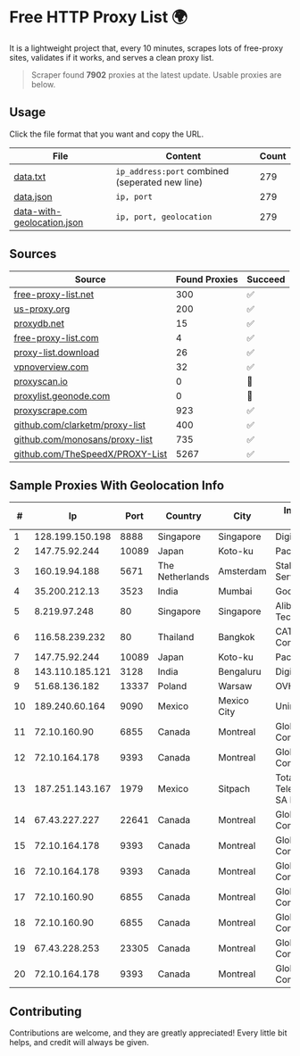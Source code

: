 
# Free HTTP Proxy List 🌍

It is a lightweight project that, every 10 minutes, scrapes lots of free-proxy sites, validates if it works, and serves a clean proxy list.


> Scraper found **7902** proxies at the latest update. Usable proxies are below.

## Usage

Click the file format that you want and copy the URL.


|File|Content|Count|
|----|-------|-----|
|[data.txt](https://raw.githubusercontent.com/themiralay/Proxy-List-World/master/data.txt)|`ip_address:port` combined (seperated new line)|279|
|[data.json](https://raw.githubusercontent.com/themiralay/Proxy-List-World/master/data.json)|`ip, port`|279|
|[data-with-geolocation.json](https://raw.githubusercontent.com/themiralay/Proxy-List-World/master/data-with-geolocation.json)|`ip, port, geolocation`|279|

## Sources

|Source|Found Proxies|Succeed|
|------|-------------|-------|
|[free-proxy-list.net](https://free-proxy-list.net)|300|✅|
|[us-proxy.org](https://www.us-proxy.org)|200|✅|
|[proxydb.net](http://proxydb.net)|15|✅|
|[free-proxy-list.com](https://free-proxy-list.com/?page=&port=&type%5B%5D=http&type%5B%5D=https&up_time=0&search=Search)|4|✅|
|[proxy-list.download](https://www.proxy-list.download/HTTP)|26|✅|
|[vpnoverview.com](https://vpnoverview.com/privacy/anonymous-browsing/free-proxy-servers)|32|✅|
|[proxyscan.io](https://www.proxyscan.io)|0|🚫|
|[proxylist.geonode.com](https://proxylist.geonode.com/api/proxy-list?limit=300&page=1&sort_by=lastChecked&sort_type=desc&protocols=http,https)|0|🚫|
|[proxyscrape.com](https://api.proxyscrape.com/v2/?request=displayproxies&protocol=http&timeout=10000&country=all&ssl=all&anonymity=all)|923|✅|
|[github.com/clarketm/proxy-list](https://raw.githubusercontent.com/clarketm/proxy-list/master/proxy-list-raw.txt)|400|✅|
|[github.com/monosans/proxy-list](https://raw.githubusercontent.com/monosans/proxy-list/main/proxies/http.txt)|735|✅|
|[github.com/TheSpeedX/PROXY-List](https://raw.githubusercontent.com/TheSpeedX/PROXY-List/master/http.txt)|5267|✅|


## Sample Proxies With Geolocation Info

|#|Ip|Port|Country|City|Internet Service Provider|
|-|--|----|-------|----|-------------------------|
|1|128.199.150.198|8888|Singapore|Singapore|DigitalOcean, LLC|
|2|147.75.92.244|10089|Japan|Koto-ku|Packet Host, Inc.|
|3|160.19.94.188|5671|The Netherlands|Amsterdam|Stallion Network Services Limited|
|4|35.200.212.13|3523|India|Mumbai|Google LLC|
|5|8.219.97.248|80|Singapore|Singapore|Alibaba (US) Technology Co., Ltd.|
|6|116.58.239.232|80|Thailand|Bangkok|CAT Telecom Public Company Limited|
|7|147.75.92.244|10089|Japan|Koto-ku|Packet Host, Inc.|
|8|143.110.185.121|3128|India|Bengaluru|DigitalOcean, LLC|
|9|51.68.136.182|13337|Poland|Warsaw|OVH SAS|
|10|189.240.60.164|9090|Mexico|Mexico City|Uninet S.A. de C.V.|
|11|72.10.160.90|6855|Canada|Montreal|GloboTech Communications|
|12|72.10.164.178|9393|Canada|Montreal|GloboTech Communications|
|13|187.251.143.167|1979|Mexico|Sitpach|Total Play Telecomunicaciones SA De CV|
|14|67.43.227.227|22641|Canada|Montreal|GloboTech Communications|
|15|72.10.164.178|9393|Canada|Montreal|GloboTech Communications|
|16|72.10.164.178|9393|Canada|Montreal|GloboTech Communications|
|17|72.10.160.90|6855|Canada|Montreal|GloboTech Communications|
|18|72.10.160.90|6855|Canada|Montreal|GloboTech Communications|
|19|67.43.228.253|23305|Canada|Montreal|GloboTech Communications|
|20|72.10.164.178|9393|Canada|Montreal|GloboTech Communications|



## Contributing

Contributions are welcome, and they are greatly appreciated! Every
little bit helps, and credit will always be given.

